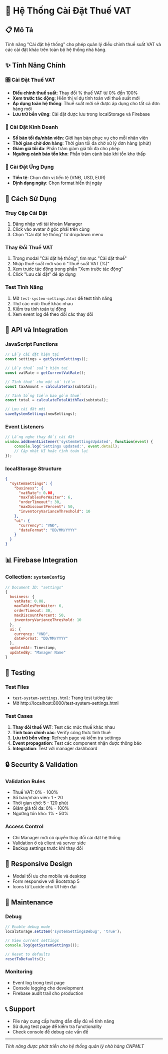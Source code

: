 # 🏪 Hệ Thống Cài Đặt Thuế VAT

## 📋 Mô Tả
Tính năng "Cài đặt hệ thống" cho phép quản lý điều chỉnh thuế suất VAT và các cài đặt khác trên toàn bộ hệ thống nhà hàng.

## ✨ Tính Năng Chính

### 🎛️ Cài Đặt Thuế VAT
- **Điều chỉnh thuế suất**: Thay đổi % thuế VAT từ 0% đến 100%
- **Xem trước tác động**: Hiển thị ví dụ tính toán với thuế suất mới
- **Áp dụng toàn hệ thống**: Thuế suất mới sẽ được áp dụng cho tất cả đơn hàng mới
- **Lưu trữ bền vững**: Cài đặt được lưu trong localStorage và Firebase

### 🔧 Cài Đặt Kinh Doanh
- **Số bàn tối đa/nhân viên**: Giới hạn bàn phục vụ cho mỗi nhân viên
- **Thời gian chờ đơn hàng**: Thời gian tối đa chờ xử lý đơn hàng (phút)
- **Giảm giá tối đa**: Phần trăm giảm giá tối đa cho phép
- **Ngưỡng cảnh báo tồn kho**: Phần trăm cảnh báo khi tồn kho thấp

### 💼 Cài Đặt Ứng Dụng
- **Tiền tệ**: Chọn đơn vị tiền tệ (VNĐ, USD, EUR)
- **Định dạng ngày**: Chọn format hiển thị ngày

## 🚀 Cách Sử Dụng

### Truy Cập Cài Đặt
1. Đăng nhập với tài khoản Manager
2. Click vào avatar ở góc phải trên cùng
3. Chọn "Cài đặt hệ thống" từ dropdown menu

### Thay Đổi Thuế VAT
1. Trong modal "Cài đặt hệ thống", tìm mục "Cài đặt thuế"
2. Nhập thuế suất mới vào ô "Thuế suất VAT (%)"
3. Xem trước tác động trong phần "Xem trước tác động"
4. Click "Lưu cài đặt" để áp dụng

### Test Tính Năng
1. Mở `test-system-settings.html` để test tính năng
2. Thử các mức thuế khác nhau
3. Kiểm tra tính toán tự động
4. Xem event log để theo dõi các thay đổi

## 🔄 API và Integration

### JavaScript Functions
```javascript
// Lấy cài đặt hiện tại
const settings = getSystemSettings();

// Lấy thuế suất hiện tại
const vatRate = getCurrentVatRate();

// Tính thuế cho một số tiền
const taxAmount = calculateTax(subtotal);

// Tính tổng tiền bao gồm thuế
const total = calculateTotalWithTax(subtotal);

// Lưu cài đặt mới
saveSystemSettings(newSettings);
```

### Event Listeners
```javascript
// Lắng nghe thay đổi cài đặt
window.addEventListener('systemSettingsUpdated', function(event) {
    console.log('Settings updated:', event.detail);
    // Cập nhật UI hoặc tính toán lại
});
```

### localStorage Structure
```json
{
  "systemSettings": {
    "business": {
      "vatRate": 0.08,
      "maxTablesPerWaiter": 6,
      "orderTimeout": 30,
      "maxDiscountPercent": 50,
      "inventoryVarianceThreshold": 10
    },
    "ui": {
      "currency": "VNĐ",
      "dateFormat": "DD/MM/YYYY"
    }
  }
}
```

## 📊 Firebase Integration

### Collection: `systemConfig`
```javascript
// Document ID: "settings"
{
  business: {
    vatRate: 0.08,
    maxTablesPerWaiter: 6,
    orderTimeout: 30,
    maxDiscountPercent: 50,
    inventoryVarianceThreshold: 10
  },
  ui: {
    currency: "VNĐ",
    dateFormat: "DD/MM/YYYY"
  },
  updatedAt: Timestamp,
  updatedBy: "Manager Name"
}
```

## 🧪 Testing

### Test Files
- `test-system-settings.html`: Trang test tương tác
- Mở http://localhost:8000/test-system-settings.html

### Test Cases
1. **Thay đổi thuế VAT**: Test các mức thuế khác nhau
2. **Tính toán chính xác**: Verify công thức tính thuế
3. **Lưu trữ bền vững**: Refresh page và kiểm tra settings
4. **Event propagation**: Test các component nhận được thông báo
5. **Integration**: Test với manager dashboard

## 🔒 Security & Validation

### Validation Rules
- Thuế VAT: 0% - 100%
- Số bàn/nhân viên: 1 - 20
- Thời gian chờ: 5 - 120 phút
- Giảm giá tối đa: 0% - 100%
- Ngưỡng tồn kho: 1% - 50%

### Access Control
- Chỉ Manager mới có quyền thay đổi cài đặt hệ thống
- Validation ở cả client và server side
- Backup settings trước khi thay đổi

## 📱 Responsive Design
- Modal tối ưu cho mobile và desktop
- Form responsive với Bootstrap 5
- Icons từ Lucide cho UI hiện đại

## 🔧 Maintenance

### Debug
```javascript
// Enable debug mode
localStorage.setItem('systemSettingsDebug', 'true');

// View current settings
console.log(getSystemSettings());

// Reset to defaults
resetToDefaults();
```

### Monitoring
- Event log trong test page
- Console logging cho development
- Firebase audit trail cho production

## 📞 Support
- File này cung cấp hướng dẫn đầy đủ về tính năng
- Sử dụng test page để kiểm tra functionality
- Check console để debug các vấn đề

---
*Tính năng được phát triển cho hệ thống quản lý nhà hàng CNPMLT*
